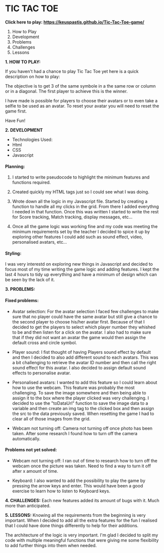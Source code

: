 # TIC TAC TOE
**Click here to play: https://keuspastis.github.io/Tic-Tac-Toe-game/**

1. How to Play
2. Development
3. Problems
4. Challenges
5. Lessons


**1. HOW TO PLAY:**

If you haven't had a chance to play Tic Tac Toe yet here is a quick description on how to play:

The objective is to get 3 of the same symbole in a the same row or column or in a diagonal. The first player to achieve this is the winner.

I have made is possible for players to choose their avatars or to even take a selfie to be used as an avatar. To reset your avatar you will need to reset the game first.

Have Fun!



**2. DEVELOPMENT**

* Technologies Used:
* Html
* CSS
* Javascript

#### Planning:
1. I started to write pseudocode to highlight the minimum features and functions required. 

2. Created quickly my HTML tags just so I could see what I was doing.

3. Wrote down all the logic in my Javascript file. Started by creating a function to handle all my clicks in the grid. From there I added everythng I needed in that function. Once this was written I started to write the rest for Score tracking, Match tracking, display messages, etc...

4. Once all the game logic was working fine and my code was meeting the minimum requirements set by the teacher I decided to spice it up by exploring other features I could add such as sound effect, video, personalised avatars, etc...

#### Styling:
I was very interestd on exploring new things in Javascript and decided to focus most of my time writing the game logic and adding features. I kept the last 4 hours to tidy up everything and have a minimum of design which can be seen by the lack of it. 



**3. PROBLEMS:**
#### Fixed problems:
* Avatar selection: For the avatar selection I faced few challenges to make sure that no player could have the same avatar but still give a chance to the second player to choose his/her avatar first. Because of that I decided to get the players to select which player number they whished to be and then listen for a click on the avatar.
I also had to make sure that if they did not want an avatar the game would then assign the default cross and circle symbol.

* Player sound: I fist thought of having Players sound effect by default and then I decided to also add different sound to each avatars. This was a bit challenging to retrieve the avatar ID number and then call the right sound effect for this avatar.
I also decided to assign default sound effects to personalise avatar.

* Personalised avatars: I wanted to add this feature so I could learn about how to use the webcam. This feature was probably the most challenging. To save the image somewhere and then being able to assign it to the box where the player clicked was very challenging. I decided to use the "toDataUrl" function to save the image data to a variable and then create an img tag to the clicked box and then assign the src to the data previously saved. When resetting the game I had to clear all of those images from the grid.

* Webcam not turning off: Camera not turning off once photo has been taken. After some research I found how to turn off the camera automatically.


#### Problems not yet solved:
* Webcam not turning off: I ran out of time to research how to turn off the webcam once the picture was taken. Need to find a way to turn it off after x amount of time.

* Keyboard: I also wanted to add the possibility to play the game by pressing the arrow keys and enter. This would have been a good exercise to learn how to listen to Keyboard keys.



**4. CHALLENGES:**
Each new features added its amount of bugs with it. Much more than anticipated.



**5. LESSONS:**
Knowing all the requirements from the beginning is very important.
When I decided to add all the extra features for the fun I realised that I could have done things differently to help for their additions. 

The architecture of the logic is very important. I'm glad I decided to split my code with multiple meaningful functions that were giving me some flexibility to add further things into them when needed.

